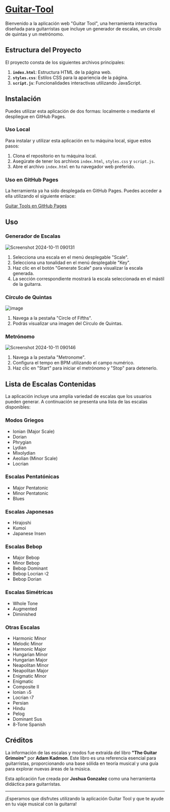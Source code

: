 # [Guitar-Tool](https://guitarsetgo.github.io/Guitar-Tool/)

Bienvenido a la aplicación web "Guitar Tool", una herramienta interactiva diseñada para guitarristas que incluye un generador de escalas, un círculo de quintas y un metrónomo.
## Estructura del Proyecto

El proyecto consta de los siguientes archivos principales:

1. **`index.html`**: Estructura HTML de la página web.
2. **`styles.css`**: Estilos CSS para la apariencia de la página.
3. **`script.js`**: Funcionalidades interactivas utilizando JavaScript.

## Instalación

Puedes utilizar esta aplicación de dos formas: localmente o mediante el despliegue en GitHub Pages.

### Uso Local

Para instalar y utilizar esta aplicación en tu máquina local, sigue estos pasos:

1. Clona el repositorio en tu máquina local.
2. Asegúrate de tener los archivos `index.html`, `styles.css` y `script.js`.
3. Abre el archivo `index.html` en tu navegador web preferido.

### Uso en GitHub Pages

La herramienta ya ha sido desplegada en GitHub Pages. Puedes acceder a ella utilizando el siguiente enlace:

[Guitar Tools en GitHub Pages](https://guitarsetgo.github.io/Guitar-Tool/)

## Uso

### Generador de Escalas
![Screenshot 2024-10-11 090131](https://github.com/user-attachments/assets/8715ea11-c43b-42d2-85b1-f4895bfd23c0)

1. Selecciona una escala en el menú desplegable "Scale".
2. Selecciona una tonalidad en el menú desplegable "Key".
3. Haz clic en el botón "Generate Scale" para visualizar la escala generada.
4. La sección correspondiente mostrará la escala seleccionada en el mástil de la guitarra.

### Círculo de Quintas
![image](https://github.com/user-attachments/assets/74767507-de98-488d-a307-b20a1e940a5b)

1. Navega a la pestaña "Circle of Fifths".
2. Podrás visualizar una imagen del Círculo de Quintas.

### Metrónomo
![Screenshot 2024-10-11 090146](https://github.com/user-attachments/assets/d63da55b-b93b-441b-b348-4176c6300cc3)

1. Navega a la pestaña "Metronome".
2. Configura el tempo en BPM utilizando el campo numérico.
3. Haz clic en "Start" para iniciar el metrónomo y "Stop" para detenerlo.

## Lista de Escalas Contenidas

La aplicación incluye una amplia variedad de escalas que los usuarios pueden generar. A continuación se presenta una lista de las escalas disponibles:

### Modos Griegos

- Ionian (Major Scale)
- Dorian
- Phrygian
- Lydian
- Mixolydian
- Aeolian (Minor Scale)
- Locrian

### Escalas Pentatónicas

- Major Pentatonic
- Minor Pentatonic
- Blues

### Escalas Japonesas

- Hirajoshi
- Kumoi
- Japanese Insen

### Escalas Bebop

- Major Bebop
- Minor Bebop
- Bebop Dominant
- Bebop Locrian ♮2
- Bebop Dorian

### Escalas Simétricas

- Whole Tone
- Augmented
- Diminished

### Otras Escalas

- Harmonic Minor
- Melodic Minor
- Harmonic Major
- Hungarian Minor
- Hungarian Major
- Neapolitan Minor
- Neapolitan Major
- Enigmatic Minor
- Enigmatic
- Composite II
- Ionian ♭5
- Locrian ♮7
- Persian
- Hindu
- Pelog
- Dominant Sus
- 8-Tone Spanish

## Créditos

La información de las escalas y modos fue extraída del libro **"The Guitar Grimoire"** por **Adam Kadmon**. Este libro es una referencia esencial para guitarristas, proporcionando una base sólida en teoría musical y una guía para explorar nuevas áreas de la música.

Esta aplicación fue creada por **Joshua Gonzalez** como una herramienta didáctica para guitarristas.

---

¡Esperamos que disfrutes utilizando la aplicación Guitar Tool y que te ayude en tu viaje musical con la guitarra!
